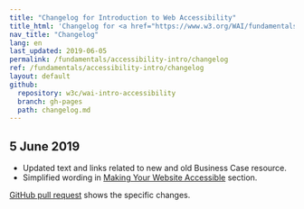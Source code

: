 ```yaml
---
title: "Changelog for Introduction to Web Accessibility"
title_html: 'Changelog for <a href="https://www.w3.org/WAI/fundamentals/accessibility-intro/">Introduction to Web Accessibility</a>'
nav_title: "Changelog"
lang: en
last_updated: 2019-06-05
permalink: /fundamentals/accessibility-intro/changelog
ref: /fundamentals/accessibility-intro/changelog
layout: default
github:
  repository: w3c/wai-intro-accessibility
  branch: gh-pages
  path: changelog.md
---
```


<!-- @@ un-comment if we do it later:  _This changelog includes some Markdown and HTML syntax to facilitate updating translations._ -->

## 5 June 2019

* Updated text and links related to new and old Business Case resource.
* Simplified wording in [Making Your Website Accessible](https://www.w3.org/WAI/fundamentals/accessibility-intro/#website) section.

[GitHub pull request](https://github.com/w3c/wai-intro-accessibility/pull/41/files) shows the specific changes.
 
<!-- @@ leaving below since I already created did, it case we want it sometime becausde someone can't use GitHUb... @@

* In "More Info on What is Accessibility" section:

**From:** ```If you want more examples of benefits for others, with WCAG to back it up, see [Web Accessibility Benefits People With and Without Disabilities](https://www.w3.org/WAI/bcase/soc#groups) and [[Shared Web Experiences: Barriers Common to Mobile Device Users and People with Disabilities]](/standards-guidelines/shared-experiences/).```

**To:** ```If you want more examples of benefits for others, with WCAG to back it up, see [[Shared Web Experiences: Barriers Common to Mobile Device Users and People with Disabilities]](/standards-guidelines/shared-experiences/) and the archived [Web Accessibility Benefits People With and Without Disabilities](https://www.w3.org/WAI/business-case/archive/soc#groups).```

* Under "[Accessibility is Important for Individuals, Businesses, Society](https://www.w3.org/WAI/fundamentals/accessibility-intro/#important)" heading:

**From:** ```**There is also a strong business case for accessibility.** As shown in the previous section, accessible design improves overall user experience and satisfaction, especially in a variety of situations, across different devices, and for older users. Accessibility can enhance your brand, drive innovation, and extend your market reach.```

**To:** ```**There is also a strong business case for accessibility.** Accessibility overlaps with other best practices such as mobile web design, device independence, multi-modal interaction, usability, design for older users, and search engine optimization (SEO). Accessible websites can have better search results, reduced maintenance costs, increased audience reach, and demonstrate corporate social responsibility (CSR).```

* Under "More Info on Accessibility is Important" section:

**From:** ```-   Details on business benefits are in [[Developing a Web Accessibility Business Case for Your Organization]](/business-case/).```<br>```-   Guidance on figuring out legal requirements is in [Legal and Policy Factors](https://www.w3.org/WAI/bcase/pol).	```

**To:** ```-   General information on business benefits is in [[The Business Case for Digital Accessibility]](/business-case/).
```<br>```-   Guidance on figuring out legal requirements is in the archived [Legal and Policy Factors](https://www.w3.org/WAI/business-case/archive/pol).```

* Under "[Making Your Website Accessible](https://www.w3.org/WAI/fundamentals/accessibility-intro/#website)" heading:

**From:** ```Most of the basics of accessibility are fairly easy to implement. If you are new to accessibility, it takes some time and effort to learn the common issues and solutions. Some accessibility barriers are more complicated to avoid. Some accessibility solutions take more time and effort to implement. It is most efficient and effective to incorporate accessibility from the very beginning of projects and throughout organizations.```

**To:** ```Many aspects of accessibility are fairly easy to understand and implement. Some accessibility solutions are more complex and take more knowledge to implement.```<br>```It is most efficient and effective to incorporate accessibility from the very beginning of projects, so you don't need go back and to re-do work.```

-->
